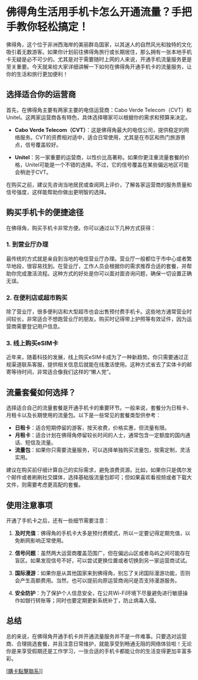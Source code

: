 # 佛得角生活用手机卡怎么开通流量？手把手教你轻松搞定！

佛得角，这个位于非洲西海岸的美丽群岛国家，以其迷人的自然风光和独特的文化吸引着无数游客。如果你计划前往佛得角旅行或长期居住，那么拥有一张本地手机卡无疑是必不可少的。尤其是对于需要随时上网的人来说，开通手机流量服务更是至关重要。今天就来给大家详细讲解一下如何在佛得角开通手机卡的流量服务，让你的生活和旅行更加便利！

## 选择适合你的运营商

首先，在佛得角主要有两家主要的电信运营商：Cabo Verde Telecom（CVT）和Unitel。这两家运营商各有特色，具体选择哪家可以根据你的需求和预算来决定。

- **Cabo Verde Telecom（CVT）**：这是佛得角最大的电信公司，提供稳定的网络服务。CVT的资费相对适中，适合日常使用，尤其是在市区和热门旅游景点，信号覆盖较好。
  
- **Unitel**：另一家重要的运营商，以性价比高著称。如果你更注重流量套餐的价格，Unitel可能是一个不错的选择。不过，它的信号覆盖在某些偏远地区可能会稍逊于CVT。

在购买之前，建议先咨询当地居民或查阅网上评价，了解各家运营商的服务质量和信号强度，这样能帮助你做出更明智的选择。

## 购买手机卡的便捷途径

在佛得角，购买手机卡非常方便。你可以通过以下几种方式获得：

### 1. 到营业厅办理

最传统的方式就是亲自到当地的电信营业厅办理。营业厅一般都位于市中心或者繁华地段，很容易找到。在营业厅，工作人员会根据你的需求推荐合适的套餐，并帮助你完成激活流程。这种方式的好处是你可以面对面咨询问题，确保一切设置正确无误。

### 2. 在便利店或超市购买

除了营业厅，很多便利店和大型超市也会出售预付费手机卡。这些地方通常营业时间较长，非常适合不想跑营业厅的朋友。购买时记得带上护照等有效证件，因为运营商需要登记用户信息。

### 3. 线上购买eSIM卡

近年来，随着科技的发展，线上购买eSIM卡成为了一种新趋势。你只需要通过正规渠道联系客服，提供相关信息后就能在线激活使用。这种方式省去了实体卡的邮寄等待时间，非常适合像我们这样的“懒人党”。

## 流量套餐如何选择？

选择适合自己的流量套餐是开通手机卡的重要环节。一般来说，套餐分为日租卡、月租卡以及长期使用的流量包。以下是一些常见的套餐类型供参考：

- **日租卡**：适合短期停留的游客，按天收费，价格实惠，但流量有限。
- **月租卡**：适合计划在佛得角停留较长时间的人士，通常包含一定额度的国内通话、短信及流量。
- **流量包**：如果你只需要流量服务，可以选择单独购买流量包，按需定制，灵活实用。

建议在购买前仔细计算自己的实际需求，避免浪费资源。比如，如果你只是偶尔发个邮件或者刷刷社交媒体，选择基础版流量包即可；但如果喜欢看视频或者下载大文件，则需要考虑更高配的套餐。

## 使用注意事项

开通了手机卡之后，还有一些细节需要注意：

1. **及时充值**：佛得角的手机卡大多是预付费模式，所以一定要记得定期充值，以免断网影响正常使用。
   
2. **信号问题**：虽然两大运营商覆盖范围广，但在偏远山区或者岛屿之间可能存在盲区。如果发现信号不好，可以尝试更换位置或者切换到另一家运营商试试。

3. **国际漫游**：如果你是从其他国家来到佛得角，别忘了关闭国际漫游功能，否则会产生高额费用。当然，也可以提前向原运营商询问是否支持漫游服务。

4. **安全防护**：为了保护个人信息安全，在公共Wi-Fi环境下尽量避免进行敏感操作如银行转账等；同时也要定期更新系统补丁，防止病毒入侵。

## 总结

总的来说，在佛得角开通手机卡并开通流量服务并不是一件难事。只要选对运营商、合理挑选套餐，并且注意日常维护，就能享受到畅通无阻的网络体验啦！无论你是来享受假期还是工作学习，一张合适的手机卡都能让你的生活变得更加丰富多彩。

[[購卡點擊聯系](https://t.me/s/esim1088)]]